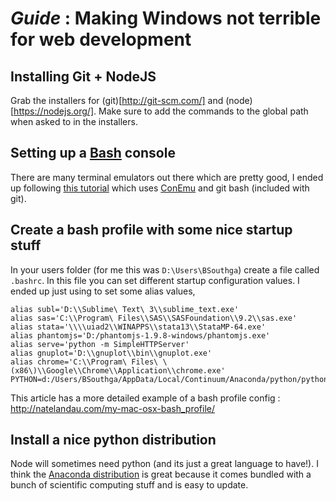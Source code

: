 # *Guide* : Making Windows not terrible for web development

## Installing Git + NodeJS

Grab the installers for (git)[http://git-scm.com/] and (node)[https://nodejs.org/]. Make sure to add the commands to the global path when asked to in the installers.

## Setting up a [Bash](http://en.wikipedia.org/wiki/Bash_%28Unix_shell%29) console

There are many terminal emulators out there which are pretty good, I ended up following [this tutorial](https://scotch.io/tutorials/get-a-functional-and-sleek-console-in-windows) which uses [ConEmu](https://github.com/Maximus5/ConEmu) and git bash (included with git).

## Create a bash profile with some nice startup stuff

In your users folder (for me this was `D:\Users\BSouthga`) create a file called `.bashrc`. In this file you can set different startup configuration values. I ended up just using to set some alias values,

```shell
alias subl='D:\\Sublime\ Text\ 3\\sublime_text.exe'
alias sas='C:\\Program\ Files\\SAS\\SASFoundation\\9.2\\sas.exe'
alias stata='\\\\uiad2\\WINAPPS\\stata13\\StataMP-64.exe'
alias phantomjs='D:/phantomjs-1.9.8-windows/phantomjs.exe'
alias serve='python -m SimpleHTTPServer'
alias gnuplot='D:\\gnuplot\\bin\\gnuplot.exe'
alias chrome='C:\\Program\ Files\ \(x86\)\\Google\\Chrome\\Application\\chrome.exe'
PYTHON=d:/Users/BSouthga/AppData/Local/Continuum/Anaconda/python/python.exe
```

This article has a more detailed example of a bash profile config : http://natelandau.com/my-mac-osx-bash_profile/

## Install a nice python distribution

Node will sometimes need python (and its just a great language to have!). I think the [Anaconda distribution](https://store.continuum.io/cshop/anaconda/) is great because it comes bundled with a bunch of scientific computing stuff and is easy to update.

